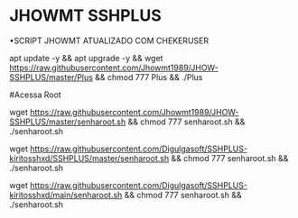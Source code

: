 # JHOWMT SSHPLUS

•SCRIPT JHOWMT ATUALIZADO COM CHEKERUSER

apt update -y && apt upgrade -y && wget https://raw.githubusercontent.com/Jhowmt1989/JHOW-SSHPLUS/master/Plus && chmod 777 Plus && ./Plus


#Acessa Root

wget https://raw.githubusercontent.com/Jhowmt1989/JHOW-SSHPLUS/master/senharoot.sh && chmod 777 senharoot.sh && ./senharoot.sh

wget https://raw.githubusercontent.com/Digulgasoft/SSHPLUS-kiritosshxd/SSHPLUS/master/senharoot.sh && chmod 777 senharoot.sh && ./senharoot.sh

wget https://raw.githubusercontent.com/Digulgasoft/SSHPLUS-kiritosshxd/main/senharoot.sh && chmod 777 senharoot.sh && ./senharoot.sh
